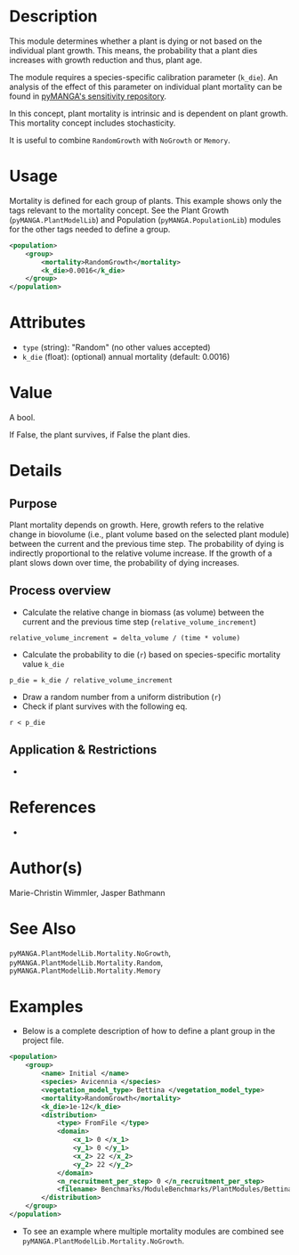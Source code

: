 # Description

This module determines whether a plant is dying or not based on the individual plant growth. 
This means, the probability that a plant dies increases with growth reduction and thus, plant age.

The module requires a species-specific calibration parameter (`k_die`).
An analysis of the effect of this parameter on individual plant mortality can be found in <a href="https://github.com/pymanga/sensitivity/blob/main/PlantModels/Mortality/RandomGrowth/RandomGrowth.md" target="_blank">pyMANGA's sensitivity repository</a>.

In this concept, plant mortality is intrinsic and is dependent on plant growth.
This mortality concept includes stochasticity.

It is useful to combine ``RandomGrowth`` with ``NoGrowth`` or ``Memory``.


# Usage

Mortality is defined for each group of plants.
This example shows only the tags relevant to the mortality concept. 
See the Plant Growth (`pyMANGA.PlantModelLib`) and Population (`pyMANGA.PopulationLib`) modules for the other tags needed to define a group.

```xml
<population>
    <group>
        <mortality>RandomGrowth</mortality>
        <k_die>0.0016</k_die>
    </group>
</population>
```

# Attributes

- ``type`` (string): "Random" (no other values accepted)
- ``k_die`` (float): (optional) annual mortality (default: 0.0016)

# Value

A bool.

If False, the plant survives, if False the plant dies.


# Details
## Purpose

Plant mortality depends on growth.
Here, growth refers to the relative change in biovolume (i.e., plant volume based on the selected plant module) between the current and the previous time step.
The probability of dying is indirectly proportional to the relative volume increase.
If the growth of a plant slows down over time, the probability of dying increases.


## Process overview

- Calculate the relative change in biomass (as volume) between the current and the previous time step (`relative_volume_increment`)
```
relative_volume_increment = delta_volume / (time * volume)
```
- Calculate the probability to die (`r`) based on species-specific mortality value `k_die`
```
p_die = k_die / relative_volume_increment
```
- Draw a random number from a uniform distribution (`r`)
- Check if plant survives with the following eq.
````
r < p_die
````

## Application & Restrictions

-

# References

-

# Author(s)

Marie-Christin Wimmler, Jasper Bathmann

# See Also

`pyMANGA.PlantModelLib.Mortality.NoGrowth`, 
`pyMANGA.PlantModelLib.Mortality.Random`,
`pyMANGA.PlantModelLib.Mortality.Memory`


# Examples

- Below is a complete description of how to define a plant group in the project file.

````xml
<population>
    <group>
        <name> Initial </name>
        <species> Avicennia </species>
        <vegetation_model_type> Bettina </vegetation_model_type>
        <mortality>RandomGrowth</mortality>
        <k_die>1e-12</k_die>
        <distribution>
            <type> FromFile </type>
            <domain>
                <x_1> 0 </x_1>
                <y_1> 0 </y_1>
                <x_2> 22 </x_2>
                <y_2> 22 </y_2>
            </domain>
            <n_recruitment_per_step> 0 </n_recruitment_per_step>
            <filename> Benchmarks/ModuleBenchmarks/PlantModules/Bettina/bg_initial_population.csv </filename>
        </distribution>
    </group>
</population>
````

- To see an example where multiple mortality modules are combined see `pyMANGA.PlantModelLib.Mortality.NoGrowth`.
